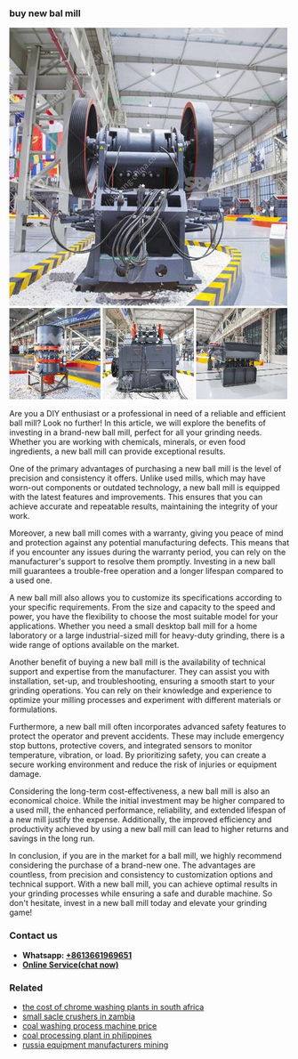 <h3>buy new bal mill</h3><img src='1706755479.jpg' alt=''><p>Are you a DIY enthusiast or a professional in need of a reliable and efficient ball mill? Look no further! In this article, we will explore the benefits of investing in a brand-new ball mill, perfect for all your grinding needs. Whether you are working with chemicals, minerals, or even food ingredients, a new ball mill can provide exceptional results.</p><p>One of the primary advantages of purchasing a new ball mill is the level of precision and consistency it offers. Unlike used mills, which may have worn-out components or outdated technology, a new ball mill is equipped with the latest features and improvements. This ensures that you can achieve accurate and repeatable results, maintaining the integrity of your work.</p><p>Moreover, a new ball mill comes with a warranty, giving you peace of mind and protection against any potential manufacturing defects. This means that if you encounter any issues during the warranty period, you can rely on the manufacturer's support to resolve them promptly. Investing in a new ball mill guarantees a trouble-free operation and a longer lifespan compared to a used one.</p><p>A new ball mill also allows you to customize its specifications according to your specific requirements. From the size and capacity to the speed and power, you have the flexibility to choose the most suitable model for your applications. Whether you need a small desktop ball mill for a home laboratory or a large industrial-sized mill for heavy-duty grinding, there is a wide range of options available on the market.</p><p>Another benefit of buying a new ball mill is the availability of technical support and expertise from the manufacturer. They can assist you with installation, set-up, and troubleshooting, ensuring a smooth start to your grinding operations. You can rely on their knowledge and experience to optimize your milling processes and experiment with different materials or formulations.</p><p>Furthermore, a new ball mill often incorporates advanced safety features to protect the operator and prevent accidents. These may include emergency stop buttons, protective covers, and integrated sensors to monitor temperature, vibration, or load. By prioritizing safety, you can create a secure working environment and reduce the risk of injuries or equipment damage.</p><p>Considering the long-term cost-effectiveness, a new ball mill is also an economical choice. While the initial investment may be higher compared to a used mill, the enhanced performance, reliability, and extended lifespan of a new mill justify the expense. Additionally, the improved efficiency and productivity achieved by using a new ball mill can lead to higher returns and savings in the long run.</p><p>In conclusion, if you are in the market for a ball mill, we highly recommend considering the purchase of a brand-new one. The advantages are countless, from precision and consistency to customization options and technical support. With a new ball mill, you can achieve optimal results in your grinding processes while ensuring a safe and durable machine. So don't hesitate, invest in a new ball mill today and elevate your grinding game!</p><h3>Contact us</h3><ul><li><strong>Whatsapp:&nbsp;<a href="https://wa.me/8613661969651">+8613661969651</a></strong></li><li><a href="https://swt.shibang-china.com/?git&amp;zhl&amp;buy new bal mill"><strong>Online Service(chat now)</strong></a></li></ul><h3>Related</h3><ul><li><a href='the cost of chrome washing plants in south africa.md'>the cost of chrome washing plants in south africa</a></li><li><a href='small sacle crushers in zambia.md'>small sacle crushers in zambia</a></li><li><a href='coal washing process machine price.md'>coal washing process machine price</a></li><li><a href='coal processing plant in philippines.md'>coal processing plant in philippines</a></li><li><a href='russia equipment manufacturers mining.md'>russia equipment manufacturers mining</a></li></ul>